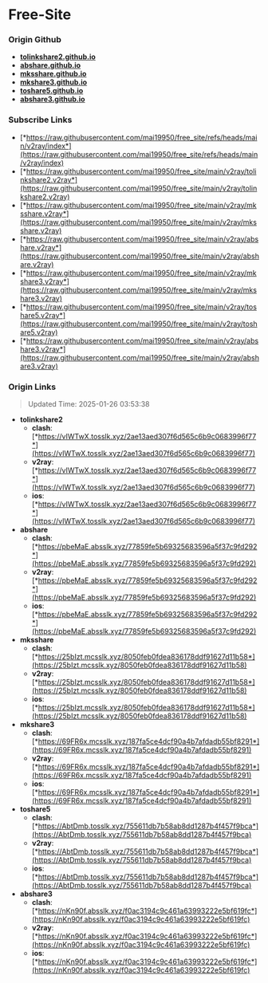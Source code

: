 # Free-Site

### Origin Github

- [**tolinkshare2.github.io**](https://github.com/tolinkshare2/tolinkshare2.github.io)
- [**abshare.github.io**](https://github.com/abshare/abshare.github.io)
- [**mksshare.github.io**](https://github.com/mksshare/mksshare.github.io)
- [**mkshare3.github.io**](https://github.com/mkshare3/mkshare3.github.io)
- [**toshare5.github.io**](https://github.com/toshare5/toshare5.github.io)
- [**abshare3.github.io**](https://github.com/abshare3/abshare3.github.io)

### Subscribe Links

- [*https://raw.githubusercontent.com/mai19950/free_site/refs/heads/main/v2ray/index*](https://raw.githubusercontent.com/mai19950/free_site/refs/heads/main/v2ray/index)
- [*https://raw.githubusercontent.com/mai19950/free_site/main/v2ray/tolinkshare2.v2ray*](https://raw.githubusercontent.com/mai19950/free_site/main/v2ray/tolinkshare2.v2ray)
- [*https://raw.githubusercontent.com/mai19950/free_site/main/v2ray/mksshare.v2ray*](https://raw.githubusercontent.com/mai19950/free_site/main/v2ray/mksshare.v2ray)
- [*https://raw.githubusercontent.com/mai19950/free_site/main/v2ray/abshare.v2ray*](https://raw.githubusercontent.com/mai19950/free_site/main/v2ray/abshare.v2ray)
- [*https://raw.githubusercontent.com/mai19950/free_site/main/v2ray/mkshare3.v2ray*](https://raw.githubusercontent.com/mai19950/free_site/main/v2ray/mkshare3.v2ray)
- [*https://raw.githubusercontent.com/mai19950/free_site/main/v2ray/toshare5.v2ray*](https://raw.githubusercontent.com/mai19950/free_site/main/v2ray/toshare5.v2ray)
- [*https://raw.githubusercontent.com/mai19950/free_site/main/v2ray/abshare3.v2ray*](https://raw.githubusercontent.com/mai19950/free_site/main/v2ray/abshare3.v2ray)

### Origin Links

> Updated Time: 2025-01-26 03:53:38

- **tolinkshare2**
  - **clash**: [*https://vIWTwX.tosslk.xyz/2ae13aed307f6d565c6b9c0683996f77*](https://vIWTwX.tosslk.xyz/2ae13aed307f6d565c6b9c0683996f77)
  - **v2ray**: [*https://vIWTwX.tosslk.xyz/2ae13aed307f6d565c6b9c0683996f77*](https://vIWTwX.tosslk.xyz/2ae13aed307f6d565c6b9c0683996f77)
  - **ios**: [*https://vIWTwX.tosslk.xyz/2ae13aed307f6d565c6b9c0683996f77*](https://vIWTwX.tosslk.xyz/2ae13aed307f6d565c6b9c0683996f77)
- **abshare**
  - **clash**: [*https://pbeMaE.absslk.xyz/77859fe5b69325683596a5f37c9fd292*](https://pbeMaE.absslk.xyz/77859fe5b69325683596a5f37c9fd292)
  - **v2ray**: [*https://pbeMaE.absslk.xyz/77859fe5b69325683596a5f37c9fd292*](https://pbeMaE.absslk.xyz/77859fe5b69325683596a5f37c9fd292)
  - **ios**: [*https://pbeMaE.absslk.xyz/77859fe5b69325683596a5f37c9fd292*](https://pbeMaE.absslk.xyz/77859fe5b69325683596a5f37c9fd292)
- **mksshare**
  - **clash**: [*https://25bIzt.mcsslk.xyz/8050feb0fdea836178ddf91627d11b58*](https://25bIzt.mcsslk.xyz/8050feb0fdea836178ddf91627d11b58)
  - **v2ray**: [*https://25bIzt.mcsslk.xyz/8050feb0fdea836178ddf91627d11b58*](https://25bIzt.mcsslk.xyz/8050feb0fdea836178ddf91627d11b58)
  - **ios**: [*https://25bIzt.mcsslk.xyz/8050feb0fdea836178ddf91627d11b58*](https://25bIzt.mcsslk.xyz/8050feb0fdea836178ddf91627d11b58)
- **mkshare3**
  - **clash**: [*https://69FR6x.mcsslk.xyz/187fa5ce4dcf90a4b7afdadb55bf8291*](https://69FR6x.mcsslk.xyz/187fa5ce4dcf90a4b7afdadb55bf8291)
  - **v2ray**: [*https://69FR6x.mcsslk.xyz/187fa5ce4dcf90a4b7afdadb55bf8291*](https://69FR6x.mcsslk.xyz/187fa5ce4dcf90a4b7afdadb55bf8291)
  - **ios**: [*https://69FR6x.mcsslk.xyz/187fa5ce4dcf90a4b7afdadb55bf8291*](https://69FR6x.mcsslk.xyz/187fa5ce4dcf90a4b7afdadb55bf8291)
- **toshare5**
  - **clash**: [*https://AbtDmb.tosslk.xyz/755611db7b58ab8dd1287b4f457f9bca*](https://AbtDmb.tosslk.xyz/755611db7b58ab8dd1287b4f457f9bca)
  - **v2ray**: [*https://AbtDmb.tosslk.xyz/755611db7b58ab8dd1287b4f457f9bca*](https://AbtDmb.tosslk.xyz/755611db7b58ab8dd1287b4f457f9bca)
  - **ios**: [*https://AbtDmb.tosslk.xyz/755611db7b58ab8dd1287b4f457f9bca*](https://AbtDmb.tosslk.xyz/755611db7b58ab8dd1287b4f457f9bca)
- **abshare3**
  - **clash**: [*https://nKn90f.absslk.xyz/f0ac3194c9c461a63993222e5bf619fc*](https://nKn90f.absslk.xyz/f0ac3194c9c461a63993222e5bf619fc)
  - **v2ray**: [*https://nKn90f.absslk.xyz/f0ac3194c9c461a63993222e5bf619fc*](https://nKn90f.absslk.xyz/f0ac3194c9c461a63993222e5bf619fc)
  - **ios**: [*https://nKn90f.absslk.xyz/f0ac3194c9c461a63993222e5bf619fc*](https://nKn90f.absslk.xyz/f0ac3194c9c461a63993222e5bf619fc)
